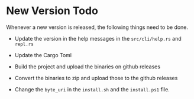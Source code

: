 # New Version Todo

Whenever a new version is released, the following things need to be done.

- Update the version in the help messages in the `src/cli/help.rs` and `repl.rs`

- Update the Cargo Toml
- Build the project and upload the binaries on github releases
- Convert the binaries to zip and upload those to the github releases
- Change the `byte_uri` in the `install.sh` and the `install.ps1` file.

